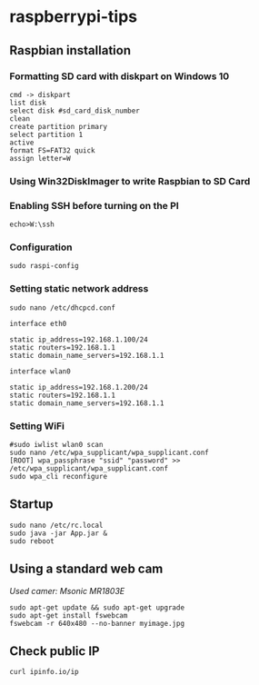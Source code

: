 # raspberrypi-tips

## Raspbian installation
### Formatting SD card with diskpart on Windows 10
```
cmd -> diskpart
list disk
select disk #sd_card_disk_number
clean
create partition primary
select partition 1
active
format FS=FAT32 quick
assign letter=W
```
### Using Win32DiskImager to write Raspbian to SD Card
### Enabling SSH before turning on the PI
```
echo>W:\ssh
```
### Configuration
```
sudo raspi-config
```
### Setting static network address
```
sudo nano /etc/dhcpcd.conf
```
```
interface eth0

static ip_address=192.168.1.100/24
static routers=192.168.1.1
static domain_name_servers=192.168.1.1

interface wlan0

static ip_address=192.168.1.200/24
static routers=192.168.1.1
static domain_name_servers=192.168.1.1
```
### Setting WiFi
```
#sudo iwlist wlan0 scan
sudo nano /etc/wpa_supplicant/wpa_supplicant.conf
[ROOT] wpa_passphrase "ssid" "password" >> /etc/wpa_supplicant/wpa_supplicant.conf
sudo wpa_cli reconfigure
```

## Startup
```
sudo nano /etc/rc.local
sudo java -jar App.jar &
sudo reboot
```

## Using a standard web cam
_Used camer: Msonic MR1803E_
```
sudo apt-get update && sudo apt-get upgrade
sudo apt-get install fswebcam
fswebcam -r 640x480 --no-banner myimage.jpg
```

## Check public IP
```
curl ipinfo.io/ip
```
